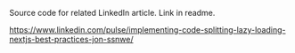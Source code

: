 Source code for related LinkedIn article. Link in readme.

https://www.linkedin.com/pulse/implementing-code-splitting-lazy-loading-nextjs-best-practices-jon-ssnwe/
